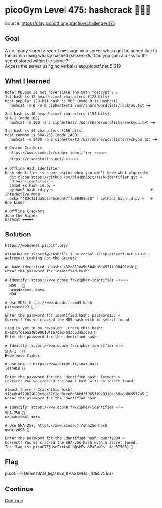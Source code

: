 # picoGym Level 475: hashcrack 🧠🧠🧠
Source: https://play.picoctf.org/practice/challenge/475

## Goal
A company stored a secret message on a server which got breached due to the admin using weakly hashed passwords. Can you gain access to the secret stored within the server?<br> 
Access the server using nc verbal-sleep.picoctf.net 51319

## What I learned
```
Note: MD5sum is not reversible (no math “decrypt”) ⚠️
1st hash is 32 hexadecimal characters (128 bits)
Most popular 128-bit hash is MD5 (mode 0 in Hashcat)
  hashcat -m 0 -a 0 ciphertext1 /usr/share/wordlists/rockyou.txt ⌨️❤️

2nd hash is 40 hexadecimal characters (192 bits)
SHA-1 (mode 100)
  hashcat -m 100 -a 0 ciphertext2 /usr/share/wordlists/rockyou.txt ⌨️❤️

3rd hash is 64 characters (256 bits)
Most common is SHA-256 (mode 1400)
  hashcat -m 1400 -a 0 ciphertext3 /usr/share/wordlists/rockyou.txt ⌨️❤️

# Online Crackers
  https://www.dcode.fr/cipher-identifier ⭐⭐⭐⭐⭐
  https://crackstation.net/ ⭐⭐⭐⭐⭐

# Offline Hash Identifier
hash-identifier is super useful when you don’t know what algorithm
  git clone https://github.com/blackploit/hash-identifier.git ⌨️
  cd hash-identifier ⌨️
  chmod +x hash-id.py ⌨️
  python3 hash-id.py ⌨️                                             # Interactive Mode
  echo "482c811da5d5b4bc6d497ffa98491e38" | python3 hash-id.py ⌨️   # One Liner

# Offline Crackers
John the Ripper
hashcat ❤️❤️❤️❤️❤️
```

## Solution
```
https://webshell.picoctf.org/

AsianHacker-picoctf@webshell:~$ nc verbal-sleep.picoctf.net 51319 ⌨️
Welcome!! Looking For the Secret?

We have identified a hash: 482c811da5d5b4bc6d497ffa98491e38 👀
Enter the password for identified hash: 

# Identify: https://www.dcode.fr/cipher-identifier ⭐⭐⭐⭐⭐
  MD5	👀
  Hexadecimal Data	
  MD4

# Use MD5: https://www.dcode.fr/md5-hash
password123 👀

Enter the password for identified hash: password123 ⌨️
Correct! You've cracked the MD5 hash with no secret found!

Flag is yet to be revealed!! Crack this hash: b7a875fc1ea228b9061041b7cec4bd3c52ab3ce3 👀
Enter the password for the identified hash: 

# Identify: https://www.dcode.fr/cipher-identifier ⭐⭐⭐
SHA-1	👀
Redefence Cipher

# Use SHA-1: https://www.dcode.fr/sha1-hash
letmein 👀

Enter the password for the identified hash: letmein ⌨️
Correct! You've cracked the SHA-1 hash with no secret found!

Almost there!! Crack this hash: 916e8c4f79b25028c9e467f1eb8eee6d6bbdff965f9928310ad30a8d88697745 👀
Enter the password for the identified hash: 

# Identify: https://www.dcode.fr/cipher-identifier ⭐⭐⭐
SHA-256	👀
Hexadecimal Data

# Use SHA-256: https://www.dcode.fr/sha256-hash
qwerty098 👀

Enter the password for the identified hash: qwerty098 ⌨️
Correct! You've cracked the SHA-256 hash with a secret found. 
The flag is: picoCTF{UseStr0nG_h@shEs_&PaSswDs!_4de57566} 🔐
```

## Flag
picoCTF{UseStr0nG_h@shEs_&PaSswDs!_4de57566}

## Continue
[Continue](./picoGym0470.md)